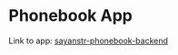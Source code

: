 # Phonebook App
Link to app: [sayanstr-phonebook-backend](https://sayanstr-phonebook-backend.fly.dev/)
